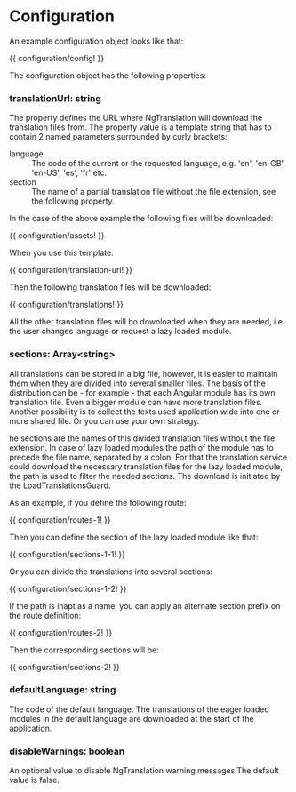 <!-- ======================================================================
--- Search engine
title:          Configuration
keywords:       configuration
description:    Configuration of ng-translation.
--- Menu system
order:          20
text:           Configuration
hidden:         false
umbel:          false
--- Page properties
id:             
document:       
layout:         layout-2-left
$-left:         #side-menu
searchable:     true
--- Side menu
side-menu-root:     /documentation
side-menu-header:   Documentation
side-menu-top:      Installation
side-menu-depth:    2
======================================================================= -->

# Configuration

An example configuration object looks like that:

{{ configuration/config! }}

The configuration object has the following properties:

### translationUrl: <span class="data-type">string</span>

The property defines the URL where NgTranslation will download the translation
files from. The property value is a template string that has to contain 2
named parameters surrounded by curly brackets:

<dl>
  <dt>language</dt>
  <dd>The code of the current or the requested language, e.g. 'en', 'en-GB',
    'en-US', 'es', 'fr' etc.</dd>
  <dt>section</dt>
  <dd>The name of a partial translation file without the file extension, see
    the following property.</dd>
</dl>

In the case of the above example the following files will be downloaded:

{{ configuration/assets! }}

When you use this template:

{{ configuration/translation-url! }}

Then the following translation files will be downloaded:

{{ configuration/translations! }}

All the other translation files will bo downloaded when they are needed,
i.e. the user changes language or request a lazy loaded module.

### sections: <span class="data-type">Array&lt;string></span>

All translations can be stored in a big file, however, it is easier to maintain
them when they are divided into several smaller files. The basis of the
distribution can be - for example - that each Angular module has its own
translation file. Even a bigger module can have more translation files. Another
possibility is to collect the texts used application wide into one or more shared
file. Or you can use your own strategy.

he sections are the names of this divided translation files without the file
extension. In case of lazy loaded modules the path of the module has to
precede the file name, separated by a colon. For that the translation service
could download the necessary translation files for the lazy loaded module,
the path is used to filter the needed sections. The download is initiated by
the LoadTranslationsGuard.

As an example, if you define the following route:

{{ configuration/routes-1! }}

Then you can define the section of the lazy loaded module like that:

{{ configuration/sections-1-1! }}

Or you can divide the translations into several sections:

{{ configuration/sections-1-2! }}

If the path is inapt as a name, you can apply an alternate section prefix on
the route definition:

{{ configuration/routes-2! }}

Then the corresponding sections will be:

{{ configuration/sections-2! }}

### defaultLanguage: <span class="data-type">string</span>

The code of the default language. The translations of the eager loaded modules
in the default language are downloaded at the start of the application.

### disableWarnings: <span class="data-type">boolean</span>

An optional value to disable NgTranslation warning messages.The default
value is false.
